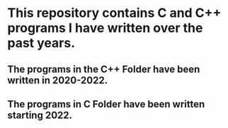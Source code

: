 # This repository contains C and C++ programs I have written over the past years.

## The programs in the **C++ Folder** have been written in 2020-2022.

## The programs in **C Folder** have been written starting 2022.
